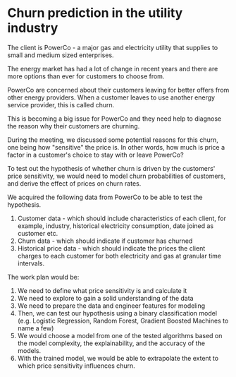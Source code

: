 # Churn prediction in the utility industry

The client is PowerCo - a major gas and electricity utility that supplies to small and medium sized enterprises.

The energy market has had a lot of change in recent years and there are more options than ever for customers to choose from.

PowerCo are concerned about their customers leaving for better offers from other energy providers. When a customer leaves to use another energy service provider, this is called churn.

This is becoming a big issue for PowerCo and they need help to diagnose the reason why their customers are churning.

During the meeting, we discussed some potential reasons for this churn, one being how "sensitive" the price is. In other words, how much is price a factor in a customer's choice to stay with or leave PowerCo?

To test out the hypothesis of whether churn is driven by the customers' price sensitivity, we would need to model churn probabilities of customers, and derive the effect of prices on churn rates.

We acquired the following data from PowerCo to be able to test the hypothesis.
1. Customer data - which should include characteristics of each client, for example, industry, historical electricity consumption, date joined as customer etc.
2. Churn data - which should indicate if customer has churned
3. Historical price data - which should indicate the prices the client charges to each customer for both electricity and gas at granular time intervals.

The work plan would be:
1. We need to define what price sensitivity is and calculate it
2. We need to explore to gain a solid understanding of the data 
3. We need to prepare the data and engineer features for modeling
4. Then, we can test our hypothesis using a binary classification model (e.g. Logistic Regression, Random Forest, Gradient Boosted Machines to name a few)
4. We would choose a model from one of the tested algorithms based on the model complexity, the explainability, and the accuracy of the models.
5. With the trained model, we would be able to extrapolate the extent to which price sensitivity influences churn.
